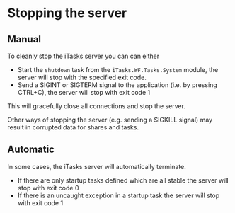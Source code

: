 # Stopping the server #

## Manual ##

To cleanly stop the iTasks server you can can either

- Start the `shutdown` task from the `iTasks.WF.Tasks.System` module, the server will stop with the specified exit code.
- Send a SIGINT or SIGTERM signal to the application (i.e. by pressing CTRL+C), the server will stop with exit code 1

This will gracefully close all connections and stop the server.

Other ways of stopping the server (e.g. sending a SIGKILL signal) may result
in corrupted data for shares and tasks.

## Automatic ##

In some cases, the iTasks server will automatically terminate.

- If there are only startup tasks defined which are all stable the server will stop with exit code 0
- If there is an uncaught exception in a startup task the server will stop with exit code 1
